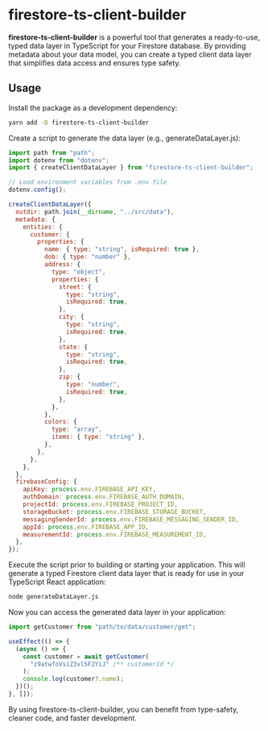 # firestore-ts-client-builder

**firestore-ts-client-builder** is a powerful tool that generates a ready-to-use, typed data layer in TypeScript for your Firestore database. By providing metadata about your data model, you can create a typed client data layer that simplifies data access and ensures type safety.

## Usage
Install the package as a development dependency:

```bash
yarn add -D firestore-ts-client-builder
```
Create a script to generate the data layer (e.g., generateDataLayer.js):

```js
import path from "path";
import dotenv from "dotenv";
import { createClientDataLayer } from "firestore-ts-client-builder";

// Load environment variables from .env file
dotenv.config();

createClientDataLayer({
  outdir: path.join(__dirname, "../src/data"),
  metadata: {
    entities: {
      customer: {
        properties: {
          name: { type: "string", isRequired: true },
          dob: { type: "number" },
          address: {
            type: "object",
            properties: {
              street: {
                type: "string",
                isRequired: true,
              },
              city: {
                type: "string",
                isRequired: true,
              },
              state: {
                type: "string",
                isRequired: true,
              },
              zip: {
                type: "number",
                isRequired: true,
              },
            },
          },
          colors: {
            type: "array",
            items: { type: "string" },
          },
        },
      },
    },
  },
  firebaseConfig: {
    apiKey: process.env.FIREBASE_API_KEY,
    authDomain: process.env.FIREBASE_AUTH_DOMAIN,
    projectId: process.env.FIREBASE_PROJECT_ID,
    storageBucket: process.env.FIREBASE_STORAGE_BUCKET,
    messagingSenderId: process.env.FIREBASE_MESSAGING_SENDER_ID,
    appId: process.env.FIREBASE_APP_ID,
    measurementId: process.env.FIREBASE_MEASUREMENT_ID,
  },
});
```

Execute the script prior to building or starting your application. This will generate a typed Firestore client data layer that is ready for use in your TypeScript React application:

```bash
node generateDataLayer.js
```

Now you can access the generated data layer in your application:

```js
import getCustomer from "path/to/data/customer/get";

useEffect(() => {
  (async () => {
    const customer = await getCustomer(
      "z9atwfoVsiZ3vl5F2YiJ" /** customerId */
    );
    console.log(customer?.name);
  })();
}, []);
```

By using firestore-ts-client-builder, you can benefit from type-safety, cleaner code, and faster development.
